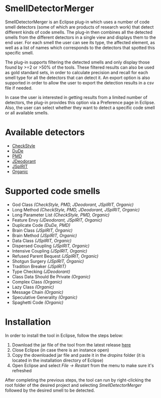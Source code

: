 # SmellDetectorMerger

SmellDetectorMerger is an Eclipse plug-in which uses a number of code smell detectors (some of which are products of research work) that detect different kinds of code smells. The plug-in then combines all the detected smells from the different detectors in a single view and displays them to the end user. For each smell the user can see its type, the affected element, as well as a list of names which corresponds to the detectors that spotted this specific smell.

The plug-in supports filtering the detected smells and only display those found by >=2 or >50% of the tools. These filtered results can also be used as gold standard sets, in order to calculate precision and recall for each smell type for all the detectors that can detect it. An export option is also supported in order to allow the user to export the detection results in a csv file if needed.

In case the user is interested in getting results from a limited number of detectors, the plug-in provides this option via a Preference page in Eclipse. Also, the user can select whether they want to detect a specific code smell or all available smells.

# Available detectors
* [CheckStyle](https://github.com/checkstyle/checkstyle)
* [DuDe](https://wettel.github.io/dude.html)
* [PMD](https://github.com/pmd/pmd)
* [JDeodorant](https://github.com/tsantalis/JDeodorant)
* [JSpIRIT](https://github.com/hcvazquez/JSpIRIT)
* [Organic](https://github.com/opus-research/organic)

# Supported code smells
* God Class _(CheckStyle, PMD, JDeodorant, JSpIRIT, Organic)_
* Long Method _(CheckStyle, PMD, JDeodorant, JSpIRIT, Organic)_
* Long Parameter List _(CheckStyle, PMD, Organic)_
* Feature Envy _(JDeodorant, JSpIRIT, Organic)_
* Duplicate Code _(DuDe, PMD)_
* Brain Class _(JSpIRIT, Organic)_
* Brain Method _(JSpIRIT, Organic)_
* Data Class _(JSpIRIT, Organic)_
* Dispersed Coupling _(JSpIRIT, Organic)_
* Intensive Coupling _(JSpIRIT, Organic)_
* Refused Parent Bequest _(JSpIRIT, Organic)_
* Shotgun Surgery _(JSpIRIT, Organic)_
* Tradition Breaker _(JSpIRIT)_
* Type Checking _(JDeodorant)_
* Class Data Should Be Private _(Organic)_
* Complex Class _(Organic)_
* Lazy Class _(Organic)_
* Message Chain _(Organic)_
* Speculative Generality _(Organic)_
* Spaghetti Code _(Organic)_

# Installation
In order to install the tool in Eclipse, follow the steps below:
1. Download the jar file of the tool from the latest release [here](https://github.com/apostolisich/SmellDetectorMerger/releases)
2. Close Eclipse (in case there is an instance open)
3. Copy the downloaded jar file and paste it in the _dropins_ folder (it is located in the installation directory of Eclipse)
4. Open Eclipse and select _File -> Restart_ from the menu to make sure it's refreshed

After completing the previous steps, the tool can run by right-clicking the root folder of the desired project and selecting _SmellDetectorMerger_ followed by the desired smell to be detected.
